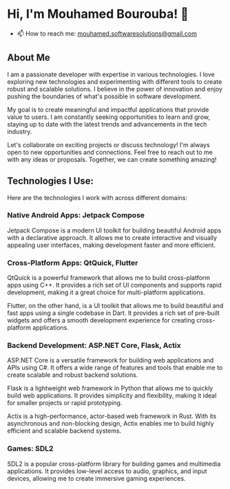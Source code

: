 # Hi, I'm Mouhamed Bourouba! 👋
- 📫 How to reach me: mouhamed.softwaresolutions@gmail.com

## About Me
I am a passionate developer with expertise in various technologies. I love exploring new technologies and experimenting with different tools to create robust and scalable solutions. I believe in the power of innovation and enjoy pushing the boundaries of what's possible in software development.

My goal is to create meaningful and impactful applications that provide value to users. I am constantly seeking opportunities to learn and grow, staying up to date with the latest trends and advancements in the tech industry.

Let's collaborate on exciting projects or discuss technology! I'm always open to new opportunities and connections. Feel free to reach out to me with any ideas or proposals. Together, we can create something amazing!



## Technologies I Use:

Here are the technologies I work with across different domains:

### Native Android Apps: Jetpack Compose
Jetpack Compose is a modern UI toolkit for building beautiful Android apps with a declarative approach. It allows me to create interactive and visually appealing user interfaces, making development faster and more efficient.

### Cross-Platform Apps: QtQuick, Flutter
QtQuick is a powerful framework that allows me to build cross-platform apps using C++. It provides a rich set of UI components and supports rapid development, making it a great choice for multi-platform applications.

Flutter, on the other hand, is a UI toolkit that allows me to build beautiful and fast apps using a single codebase in Dart. It provides a rich set of pre-built widgets and offers a smooth development experience for creating cross-platform applications.

### Backend Development: ASP.NET Core, Flask, Actix
ASP.NET Core is a versatile framework for building web applications and APIs using C#. It offers a wide range of features and tools that enable me to create scalable and robust backend solutions.

Flask is a lightweight web framework in Python that allows me to quickly build web applications. It provides simplicity and flexibility, making it ideal for smaller projects or rapid prototyping.

Actix is a high-performance, actor-based web framework in Rust. With its asynchronous and non-blocking design, Actix enables me to build highly efficient and scalable backend systems.

### Games: SDL2
SDL2 is a popular cross-platform library for building games and multimedia applications. It provides low-level access to audio, graphics, and input devices, allowing me to create immersive gaming experiences.

<!---
MouhamedBourouba/MouhamedBourouba is a ✨ special ✨ repository because its `README.md` (this file) appears on your GitHub profile.
You can click the Preview link to take a look at your changes.
--->

